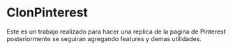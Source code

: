 # ClonPinterest
Este es un trabajo realizado para hacer una replica de la pagina de Pinterest posteriormente se seguiran agregando features y demas utilidades.

